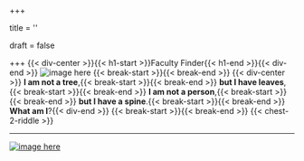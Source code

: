 +++

title = ''

draft = false

+++
{{< div-center >}}{{< h1-start >}}Faculty Finder{{< h1-end >}}{{< div-end >}}
![image here](../images/chest-3.png#center)
{{< break-start >}}{{< break-end >}}
{{< div-center >}} **I am not a tree**,{{< break-start >}}{{< break-end >}} **but I have leaves**,{{< break-start >}}{{< break-end >}} **I am not a person**,{{< break-start >}}{{< break-end >}} **but I have a spine**.{{< break-start >}}{{< break-end >}} **What am I**?{{< div-end >}}
{{< break-start >}}{{< break-end >}}
{{< chest-2-riddle >}}
___

[![image here](../images/lost-icon.png#center)](../lost)